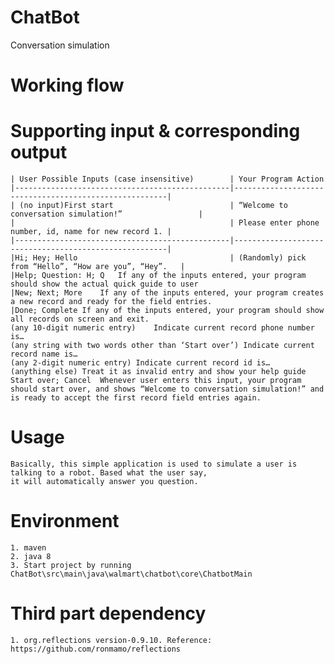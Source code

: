 # ChatBot

Conversation simulation

# Working flow

# Supporting input & corresponding output

    | User Possible Inputs (case insensitive)	     | Your Program Action
    |------------------------------------------------|-------------------------------------------------------|
    | (no input)First start                          | “Welcome to conversation simulation!”                 |
    |                                                | Please enter phone number, id, name for new record 1. |
    |------------------------------------------------|-------------------------------------------------------|
    |Hi; Hey; Hello	                                 | (Randomly) pick from “Hello”, “How are you”, “Hey”.   |
    |Help; Question: H; Q	If any of the inputs entered, your program should show the actual quick guide to user
    |New; Next; More	If any of the inputs entered, your program creates a new record and ready for the field entries.
    |Done; Complete	If any of the inputs entered, your program should show all records on screen and exit.
    (any 10-digit numeric entry)	Indicate current record phone number is…
    (any string with two words other than ‘Start over’)	Indicate current record name is…
    (any 2-digit numeric entry)	Indicate current record id is…
    (anything else)	Treat it as invalid entry and show your help guide
    Start over; Cancel	Whenever user enters this input, your program should start over, and shows “Welcome to conversation simulation!” and is ready to accept the first record field entries again.


# Usage
    Basically, this simple application is used to simulate a user is talking to a robot. Based what the user say,
    it will automatically answer you question.

# Environment
    1. maven
    2. java 8
    3. Start project by running ChatBot\src\main\java\walmart\chatbot\core\ChatbotMain

# Third part dependency
    1. org.reflections version-0.9.10. Reference: https://github.com/ronmamo/reflections

